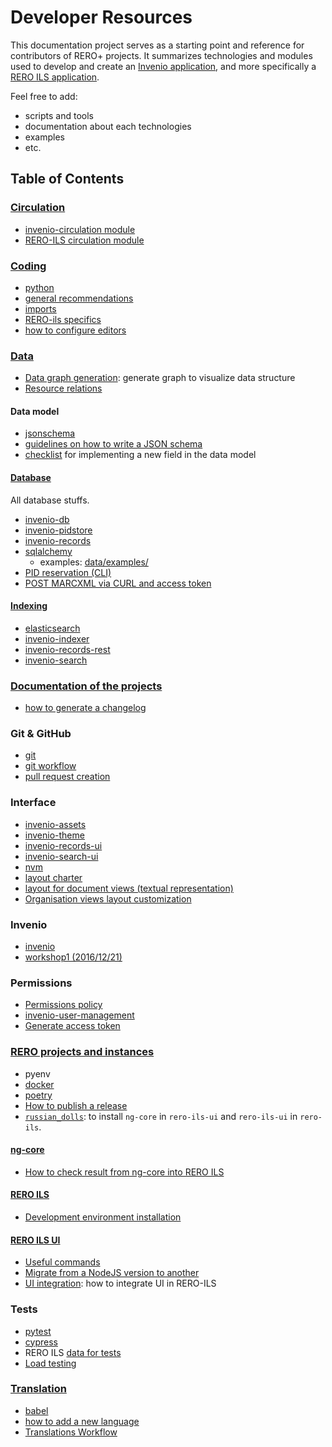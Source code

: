 # Developer Resources

This documentation project serves as a starting point and reference for contributors of RERO+ projects. It summarizes technologies and modules used to develop and create an [Invenio
application][1], and more specifically a [RERO ILS application][2].

Feel free to add:

* scripts and tools
* documentation about each technologies
* examples
* etc.

[1]: https://invenio.readthedocs.io
[2]: https://github.com/rero/rero-ils

## Table of Contents

### [Circulation](circulation/)

* [invenio-circulation module](circulation/invenio-circulation.md)
* [RERO-ILS circulation module](circulation/circulation-module.md)

### [Coding](coding/)

* [python](coding/python.md)
* [general recommendations](coding/recommendations.md)
* [imports](coding/python-imports.md)
* [RERO-ils specifics](coding/rero-ils-debug-specifics.md)
* [how to configure editors](coding/editor-configurations.md)

### [Data](data/README.md)

* [Data graph generation](data/data-graph-generation.md): generate graph to
  visualize data structure
* [Resource relations](data/resource-relations.md)

#### Data model

* [jsonschema](data/jsonschema.md)
* [guidelines on how to write a JSON schema](data/jsonschema.md#guidelines)
* [checklist](data-model-checklist.md) for implementing a new field in the
  data model

#### [Database](data/README.md#database)

All database stuffs.

* [invenio-db](data/invenio-db.md)
* [invenio-pidstore](data/invenio-pidstore.md)
* [invenio-records](data/invenio-records.md)
* [sqlalchemy](data/sqlalchemy.md)
  * examples: [data/examples/](data/examples/)
* [PID reservation (CLI)](data/pid-reservation.md)
* [POST MARCXML via CURL and access token](data/post-marcxml-curl.md)

#### [Indexing](data/README.md#indexing)

* [elasticsearch](data/elasticsearch.md)
* [invenio-indexer](data/invenio-indexer.md)
* [invenio-records-rest](data/invenio-records-rest.md)
* [invenio-search](data/invenio-search.md)

### [Documentation of the projects](documentation/README.md)

* [how to generate a changelog](documentation/generate-changelog.md)

### Git & GitHub

* [git](git-github/git.md)
* [git workflow](git-github/workflow.md)
* [pull request creation](git-github/pull-rquests.md)

### Interface

* [invenio-assets](interface/invenio-assets.md)
* [invenio-theme](interface/invenio-theme.md)
* [invenio-records-ui](interface/invenio-records-ui.md)
* [invenio-search-ui](interface/invenio-search-ui.md)
* [nvm](interface/nvm.md)
* [layout charter](interface/layout-charter.md)
* [layout for document views (textual
  representation)](interface/layout-document-views.md)
* [Organisation views layout
  customization](interface/org-layout-customization.md)

### Invenio

* [invenio](invenio/invenio.md)
* [workshop1 (2016/12/21)](invenio/workshop1.md)

### Permissions

- [Permissions policy](permissions/policy.md)
- [invenio-user-management](permissions/invenio-user.md)
- [Generate access token](permissions/generate_oauth_token.md)

### [RERO projects and instances](rero-instances/README.md)

* pyenv
* [docker](rero-instances/docker.md)
* [poetry](rero-instances/poetry.md)
* [How to publish a release](rero-instances/release-publication.md)
* [`russian_dolls`][1]: to install `ng-core` in `rero-ils-ui` and `rero-ils-ui`
  in `rero-ils`.

[1]: https://github.com/rero/rero-ils/blob/staging/scripts/russian_dolls

#### [ng-core](rero-instances/README.md#ng-core)

* [How to check result from ng-core into RERO ILS](rero-instances/ng-core/ng-core-integration.md)

#### [RERO ILS](rero-instances/README.md#rero-ils)

* [Development environment installation](rero-instances/rero-ils/dev_installation.md)

#### [RERO ILS UI](rero-instances/README.md#rero-ils-ui)

* [Useful commands](rero-instances/useful-commands.md)
* [Migrate from a NodeJS version to another](interface/nvm.md#migration)
* [UI integration](rero-instances/rero-ils-ui/ui-integration.md):
  how to integrate UI in RERO-ILS

### Tests

* [pytest](tests/pytest.md)
* [cypress](tests/cypress.md)
* RERO ILS [data for tests](tests/data-for-tests.md)
* [Load testing](tests/load-testing/load-testing.md)

### [Translation](translations)

* [babel](translations/babel.md)
* [how to add a new language](translations/add-language.md)
* [Translations Workflow](translations/translations-workflow.md)
